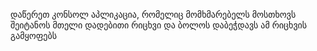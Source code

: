 ﻿დაწერეთ კონსოლ აპლიკაცია, რომელიც მომხმარებელს მოსთხოვს შეიტანოს მთელი
დადებითი რიცხვი და ბოლოს დაბეჭდავს ამ რიცხვის გამყოფებს